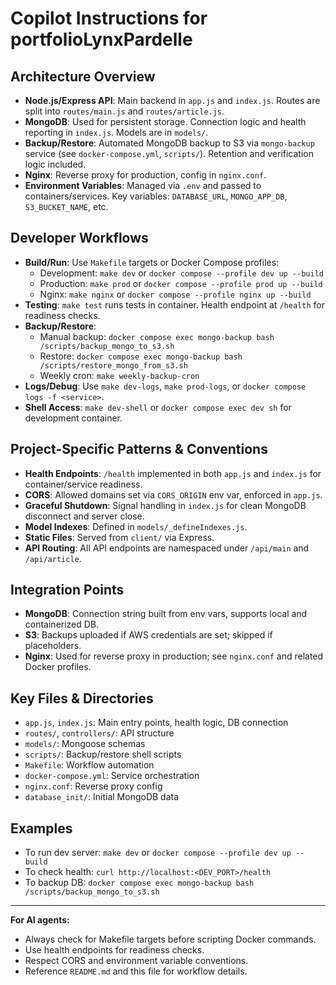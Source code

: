 # Copilot Instructions for portfolioLynxPardelle

## Architecture Overview
- **Node.js/Express API**: Main backend in `app.js` and `index.js`. Routes are split into `routes/main.js` and `routes/article.js`.
- **MongoDB**: Used for persistent storage. Connection logic and health reporting in `index.js`. Models are in `models/`.
- **Backup/Restore**: Automated MongoDB backup to S3 via `mongo-backup` service (see `docker-compose.yml`, `scripts/`). Retention and verification logic included.
- **Nginx**: Reverse proxy for production, config in `nginx.conf`.
- **Environment Variables**: Managed via `.env` and passed to containers/services. Key variables: `DATABASE_URL`, `MONGO_APP_DB`, `S3_BUCKET_NAME`, etc.

## Developer Workflows
- **Build/Run**: Use `Makefile` targets or Docker Compose profiles:
  - Development: `make dev` or `docker compose --profile dev up --build`
  - Production: `make prod` or `docker compose --profile prod up --build`
  - Nginx: `make nginx` or `docker compose --profile nginx up --build`
- **Testing**: `make test` runs tests in container. Health endpoint at `/health` for readiness checks.
- **Backup/Restore**:
  - Manual backup: `docker compose exec mongo-backup bash /scripts/backup_mongo_to_s3.sh`
  - Restore: `docker compose exec mongo-backup bash /scripts/restore_mongo_from_s3.sh`
  - Weekly cron: `make weekly-backup-cron`
- **Logs/Debug**: Use `make dev-logs`, `make prod-logs`, or `docker compose logs -f <service>`.
- **Shell Access**: `make dev-shell` or `docker compose exec dev sh` for development container.

## Project-Specific Patterns & Conventions
- **Health Endpoints**: `/health` implemented in both `app.js` and `index.js` for container/service readiness.
- **CORS**: Allowed domains set via `CORS_ORIGIN` env var, enforced in `app.js`.
- **Graceful Shutdown**: Signal handling in `index.js` for clean MongoDB disconnect and server close.
- **Model Indexes**: Defined in `models/_defineIndexes.js`.
- **Static Files**: Served from `client/` via Express.
- **API Routing**: All API endpoints are namespaced under `/api/main` and `/api/article`.

## Integration Points
- **MongoDB**: Connection string built from env vars, supports local and containerized DB.
- **S3**: Backups uploaded if AWS credentials are set; skipped if placeholders.
- **Nginx**: Used for reverse proxy in production; see `nginx.conf` and related Docker profiles.

## Key Files & Directories
- `app.js`, `index.js`: Main entry points, health logic, DB connection
- `routes/`, `controllers/`: API structure
- `models/`: Mongoose schemas
- `scripts/`: Backup/restore shell scripts
- `Makefile`: Workflow automation
- `docker-compose.yml`: Service orchestration
- `nginx.conf`: Reverse proxy config
- `database_init/`: Initial MongoDB data

## Examples
- To run dev server: `make dev` or `docker compose --profile dev up --build`
- To check health: `curl http://localhost:<DEV_PORT>/health`
- To backup DB: `docker compose exec mongo-backup bash /scripts/backup_mongo_to_s3.sh`

---
**For AI agents:**
- Always check for Makefile targets before scripting Docker commands.
- Use health endpoints for readiness checks.
- Respect CORS and environment variable conventions.
- Reference `README.md` and this file for workflow details.
